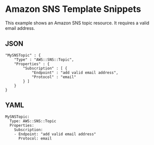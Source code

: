 # Amazon SNS Template Snippets<a name="quickref-sns"></a>

This example shows an Amazon SNS topic resource\. It requires a valid email address\.

## JSON<a name="quickref-sns-example-1.json"></a>

```
"MySNSTopic" : {
    "Type" : "AWS::SNS::Topic",
    "Properties" : {
        "Subscription" : [ {
            "Endpoint" : "add valid email address",
            "Protocol" : "email"
        } ]
    }
}
```

## YAML<a name="quickref-sns-example-1.yaml"></a>

```
MySNSTopic:
  Type: AWS::SNS::Topic
  Properties:
    Subscription:
    - Endpoint: "add valid email address"
      Protocol: email
```
